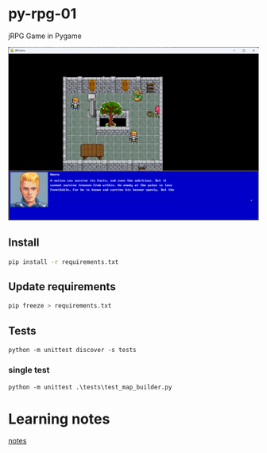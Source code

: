# py-rpg-01
jRPG Game in Pygame

![image](./screenshots/Screenshot_2023-11-16.png)


## Install
```bash
pip install -r requirements.txt
```

## Update requirements
```bash
pip freeze > requirements.txt
```

## Tests
```commandline
python -m unittest discover -s tests
```
### single test
```commandline
python -m unittest .\tests\test_map_builder.py
```

# Learning notes
[notes](./notes.md)
